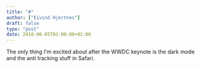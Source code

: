 ```yaml
---
title: "#"
author: ["Eivind Hjertnes"]
draft: false
type: "post"
date: 2018-06-05T02:00:00+02:00
---
```


The only thing I'm excited about after the WWDC keynote is the dark mode
and the anti tracking stuff in Safari.
